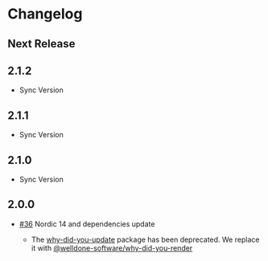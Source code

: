 # Changelog

## Next Release

## 2.1.2

- Sync Version

## 2.1.1

- Sync Version

## 2.1.0

- Sync Version

## 2.0.0

- [#36](https://github.com/mercadolibre/fury_frontend-performance/pull/36) Nordic 14 and dependencies update
  
  - The [why-did-you-update](https://www.npmjs.com/package/why-did-you-update) package has been deprecated. We replace it with [@welldone-software/why-did-you-render](https://www.npmjs.com/package/@welldone-software/why-did-you-render)
  